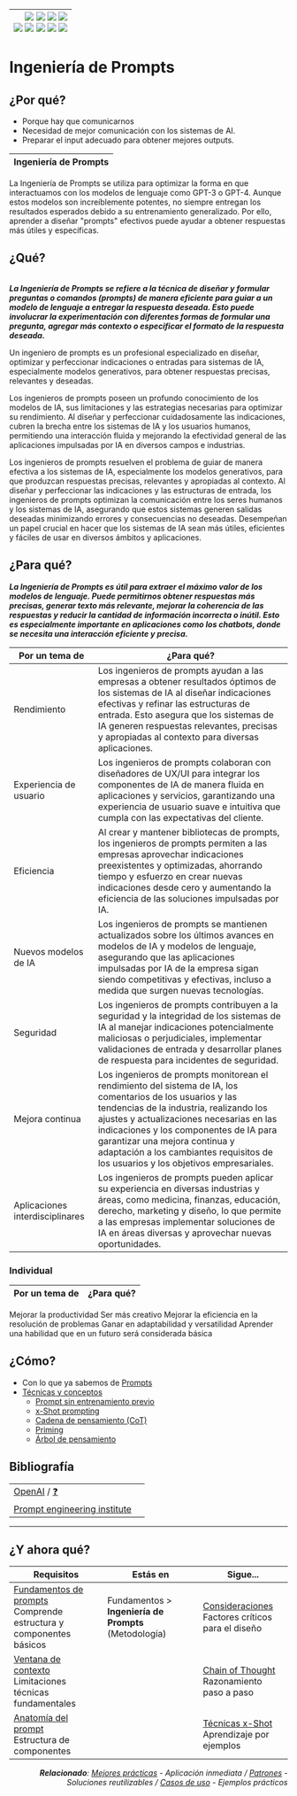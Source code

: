 <div align=right>

|[![](https://img.shields.io/badge/-Inicio-FFF?style=flat&logo=Emlakjet&logoColor=black)](/README.md) [![](https://img.shields.io/badge/-Introducción-FFF?style=flat&logo=abbrobotstudio&logoColor=black)](/documentos/intro.md) [![](https://img.shields.io/badge/-Modelos_de_lenguaje-FFF?style=flat&logo=LiveChat&logoColor=black)](/documentos/LLMs.md) [![](https://img.shields.io/badge/-Panorámica-FFF?style=flat&logo=openstreetmap&logoColor=black)](/documentos/panoramica.md)<br>  [![](https://img.shields.io/badge/-Prompts-FFF?style=flat&logo=Proton&logoColor=black)](/documentos/prompts/README.md) [![](https://img.shields.io/badge/-Ing,_de_prompts-FFF?style=flat&logo=googleearthengine&logoColor=black)](/documentos/ingenieriaDePrompts/README.md) [![](https://img.shields.io/badge/-Patrones-FFF?style=flat&logo=textpattern&logoColor=black)](/documentos/ingenieriaDePrompts/patrones/README.md) [![](https://img.shields.io/badge/8vP-FFF?style=flat&logo=v8&logoColor=black)](/documentos/prompts/mejoresPracticas/8virtudesDelPrompting.md) [![](https://img.shields.io/badge/-Casos_de_uso-FFF?style=flat&logo=gitbook&logoColor=black)](/documentos/casosDeUso/README.md)|
|-:|

</div>

# Ingeniería de Prompts

## ¿Por qué?

- Porque hay que comunicarnos
- Necesidad de mejor comunicación con los sistemas de AI.
- Preparar el input adecuado para obtener mejores outputs.

|Ingeniería de Prompts|
|-|
La Ingeniería de Prompts se utiliza para optimizar la forma en que interactuamos con los modelos de lenguaje como GPT-3 o GPT-4. Aunque estos modelos son increíblemente potentes, no siempre entregan los resultados esperados debido a su entrenamiento generalizado. Por ello, aprender a diseñar "prompts" efectivos puede ayudar a obtener respuestas más útiles y específicas.

## ¿Qué?

||
|-|
***La Ingeniería de Prompts se refiere a la técnica de diseñar y formular preguntas o comandos (prompts) de manera eficiente para guiar a un modelo de lenguaje a entregar la respuesta deseada. Esto puede involucrar la experimentación con diferentes formas de formular una pregunta, agregar más contexto o especificar el formato de la respuesta deseada.***

Un ingeniero de prompts es un profesional especializado en diseñar, optimizar y perfeccionar indicaciones o entradas para sistemas de IA, especialmente modelos generativos, para obtener respuestas precisas, relevantes y deseadas. 

Los ingenieros de prompts poseen un profundo conocimiento de los modelos de IA, sus limitaciones y las estrategias necesarias para optimizar su rendimiento. Al diseñar y perfeccionar cuidadosamente las indicaciones, cubren la brecha entre los sistemas de IA y los usuarios humanos, permitiendo una interacción fluida y mejorando la efectividad general de las aplicaciones impulsadas por IA en diversos campos e industrias.

Los ingenieros de prompts resuelven el problema de guiar de manera efectiva a los sistemas de IA, especialmente los modelos generativos, para que produzcan respuestas precisas, relevantes y apropiadas al contexto. Al diseñar y perfeccionar las indicaciones y las estructuras de entrada, los ingenieros de prompts optimizan la comunicación entre los seres humanos y los sistemas de IA, asegurando que estos sistemas generen salidas deseadas minimizando errores y consecuencias no deseadas. Desempeñan un papel crucial en hacer que los sistemas de IA sean más útiles, eficientes y fáciles de usar en diversos ámbitos y aplicaciones.

## ¿Para qué?

***La Ingeniería de Prompts es útil para extraer el máximo valor de los modelos de lenguaje. Puede permitirnos obtener respuestas más precisas, generar texto más relevante, mejorar la coherencia de las respuestas y reducir la cantidad de información incorrecta o inútil. Esto es especialmente importante en aplicaciones como los chatbots, donde se necesita una interacción eficiente y precisa.***

|Por un tema de|¿Para qué?|
|-|-|
Rendimiento|Los ingenieros de prompts ayudan a las empresas a obtener resultados óptimos de los sistemas de IA al diseñar indicaciones efectivas y refinar las estructuras de entrada. Esto asegura que los sistemas de IA generen respuestas relevantes, precisas y apropiadas al contexto para diversas aplicaciones.
Experiencia de usuario|Los ingenieros de prompts colaboran con diseñadores de UX/UI para integrar los componentes de IA de manera fluida en aplicaciones y servicios, garantizando una experiencia de usuario suave e intuitiva que cumpla con las expectativas del cliente.
Eficiencia|Al crear y mantener bibliotecas de prompts, los ingenieros de prompts permiten a las empresas aprovechar indicaciones preexistentes y optimizadas, ahorrando tiempo y esfuerzo en crear nuevas indicaciones desde cero y aumentando la eficiencia de las soluciones impulsadas por IA.
Nuevos modelos de IA|Los ingenieros de prompts se mantienen actualizados sobre los últimos avances en modelos de IA y modelos de lenguaje, asegurando que las aplicaciones impulsadas por IA de la empresa sigan siendo competitivas y efectivas, incluso a medida que surgen nuevas tecnologías.
Seguridad|Los ingenieros de prompts contribuyen a la seguridad y la integridad de los sistemas de IA al manejar indicaciones potencialmente maliciosas o perjudiciales, implementar validaciones de entrada y desarrollar planes de respuesta para incidentes de seguridad.
Mejora continua|Los ingenieros de prompts monitorean el rendimiento del sistema de IA, los comentarios de los usuarios y las tendencias de la industria, realizando los ajustes y actualizaciones necesarias en las indicaciones y los componentes de IA para garantizar una mejora continua y adaptación a los cambiantes requisitos de los usuarios y los objetivos empresariales.
Aplicaciones interdisciplinares|Los ingenieros de prompts pueden aplicar su experiencia en diversas industrias y áreas, como medicina, finanzas, educación, derecho, marketing y diseño, lo que permite a las empresas implementar soluciones de IA en áreas diversas y aprovechar nuevas oportunidades.


### Individual

|Por un tema de|¿Para qué?|
|-|-|
Mejorar la productividad
Ser más creativo
Mejorar la eficiencia en la resolución de problemas
Ganar en adaptabilidad y versatilidad
Aprender una habilidad que en un futuro será considerada básica

## ¿Cómo?

- Con lo que ya sabemos de [Prompts](/documentos/prompts/README.md)
- [Técnicas y conceptos](tecnicasResumen.md)
  - [Prompt sin entrenamiento previo](0ShotPrompting.md)
  - [x-Shot prompting](xShotPrompting.md)
  - [Cadena de pensamiento (CoT)](chainOfThought.md)
  - [Priming](priming.md)
  - [Árbol de pensamiento](arbolPensamiento.md)

## Bibliografía

| | |
|-|-|
[OpenAI](https://openai.com/) / [❓](https://help.openai.com/en/)|
[Prompt engineering institute](https://www.promptengineering.org/)|

---

## ¿Y ahora qué?

<div align=right>

|Requisitos|Estás en|Sigue...|
|-|-|-|
|[Fundamentos de prompts](../prompts/README.md)<br>Comprende estructura y componentes básicos|Fundamentos > **Ingeniería de Prompts** (Metodología)|[Consideraciones](consideraciones.md)<br>Factores críticos para el diseño
|[Ventana de contexto](../prompts/ventanaDeContexto.md)<br>Limitaciones técnicas fundamentales||[Chain of Thought](chainOfThought.md)<br>Razonamiento paso a paso
|[Anatomía del prompt](../prompts/anatomia.md)<br>Estructura de componentes||[Técnicas x-Shot](xShotPrompting.md)<br>Aprendizaje por ejemplos

<i>**Relacionado**: [Mejores prácticas](../prompts/mejoresPracticas/README.md) - Aplicación inmediata / [Patrones](patrones/README.md) - Soluciones reutilizables / [Casos de uso](../casosDeUso/README.md) - Ejemplos prácticos</i>

</div>
